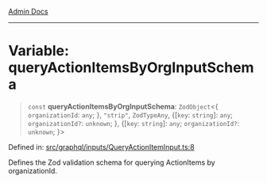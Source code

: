 [Admin Docs](/)

***

# Variable: queryActionItemsByOrgInputSchema

> `const` **queryActionItemsByOrgInputSchema**: `ZodObject`\<\{ `organizationId`: `any`; \}, `"strip"`, `ZodTypeAny`, \{[`key`: `string`]: `any`; `organizationId?`: `unknown`; \}, \{[`key`: `string`]: `any`; `organizationId?`: `unknown`; \}\>

Defined in: [src/graphql/inputs/QueryActionItemInput.ts:8](https://github.com/gautam-divyanshu/talawa-api/blob/a895c36f24acf725ac16aa7e0f8e50ef9fa64c42/src/graphql/inputs/QueryActionItemInput.ts#L8)

Defines the Zod validation schema for querying ActionItems by organizationId.
